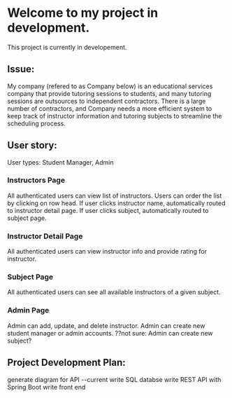 # Welcome to my project in development.

This project is currently in developement. 

## Issue:
My company (refered to as Company below) is an educational services company that provide tutoring sessions to students, and many tutoring sessions are outsources to independent contractors. There is a large number of contractors, and Company needs a more efficient system to keep track of instructor information and tutoring subjects to streamline the scheduling process. 

## User story:
User types: Student Manager, Admin

### Instructors Page
All authenticated users can view list of instructors. Users can order the list by clicking on row head.
If user clicks instructor name, automatically routed to instructor detail page.
If user clicks subject, automatically routed to subject page. 

### Instructor Detail Page
All authenticated users can view instructor info and provide rating for instructor. 

### Subject Page
All authenticated users can see all available instructors of a given subject. 

### Admin Page
Admin can add, update, and delete instructor. 
Admin can create new student manager or admin accounts. 
??not sure: Admin can create new subject? 

## Project Development Plan:
generate diagram for API --current
write SQL databse
write REST API with Spring Boot
write front end
